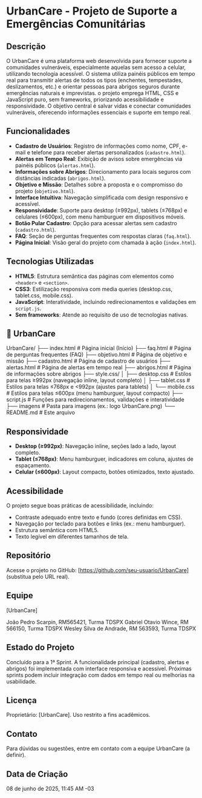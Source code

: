 # UrbanCare - Projeto de Suporte a Emergências Comunitárias

## Descrição
O UrbanCare é uma plataforma web desenvolvida para fornecer suporte a comunidades vulneráveis, especialmente aquelas sem acesso a celular, utilizando tecnologia acessível. O sistema utiliza painéis públicos em tempo real para transmitir alertas de todos os tipos (enchentes, tempestades, deslizamentos, etc.) e orientar pessoas para abrigos seguros durante emergências naturais e imprevistas. o projeto emprega HTML, CSS e JavaScript puro, sem frameworks, priorizando acessibilidade e responsividade. O objetivo central é salvar vidas e conectar comunidades vulneráveis, oferecendo informações essenciais e suporte em tempo real.

## Funcionalidades
- **Cadastro de Usuários**: Registro de informações como nome, CPF, e-mail e telefone para receber alertas personalizados (`cadastro.html`).
- **Alertas em Tempo Real**: Exibição de avisos sobre emergências via painéis públicos (`alertas.html`).
- **Informações sobre Abrigos**: Direcionamento para locais seguros com distâncias indicadas (`abrigos.html`).
- **Objetivo e Missão**: Detalhes sobre a proposta e o compromisso do projeto (`objetivo.html`).
- **Interface Intuitiva**: Navegação simplificada com design responsivo e acessível.
- **Responsividade**: Suporte para desktop (≥992px), tablets (≤768px) e celulares (≤600px), com menu hamburguer em dispositivos móveis.
- **Botão Pular Cadastro**: Opção para acessar alertas sem cadastro (`cadastro.html`).
- **FAQ**: Seção de perguntas frequentes com respostas claras (`faq.html`).
- **Página Inicial**: Visão geral do projeto com chamada à ação (`index.html`).

## Tecnologias Utilizadas
- **HTML5**: Estrutura semântica das páginas com elementos como `<header>` e `<section>`.
- **CSS3**: Estilização responsiva com media queries (desktop.css, tablet.css, mobile.css).
- **JavaScript**: Interatividade, incluindo redirecionamentos e validações em `script.js`.
- **Sem frameworks**: Atende ao requisito de uso de tecnologias nativas.

## 📂 UrbanCare
UrbanCare/
├── index.html          # Página inicial (Início)
├── faq.html            # Página de perguntas frequentes (FAQ)
├── objetivo.html       # Página de objetivo e missão
├── cadastro.html       # Página de cadastro de usuários
├── alertas.html        # Página de alertas em tempo real
├── abrigos.html        # Página de informações sobre abrigos
├── style.css/
│   ├── desktop.css     # Estilos para telas ≥992px (navegação inline, layout completo)
│   ├── tablet.css      # Estilos para telas ≤768px e <992px (ajustes para tablets)
│   └── mobile.css      # Estilos para telas ≤600px (menu hamburguer, layout compacto)
├── script.js           # Funções para redirecionamentos, validações e interatividade
├── imagens             # Pasta para imagens (ex.: logo UrbanCare.png)
└── README.md           # Este arquivo
## Responsividade
- **Desktop (≥992px)**: Navegação inline, seções lado a lado, layout completo.
- **Tablet (≤768px)**: Menu hamburguer, indicadores em coluna, ajustes de espaçamento.
- **Celular (≤600px)**: Layout compacto, botões otimizados, texto ajustado.

## Acessibilidade
O projeto segue boas práticas de acessibilidade, incluindo:
- Contraste adequado entre texto e fundo (cores definidas em CSS).
- Navegação por teclado para botões e links (ex.: menu hamburguer).
- Estrutura semântica com HTML5.
- Texto legível em diferentes tamanhos de tela.

## Repositório
Acesse o projeto no GitHub: [https://github.com/seu-usuario/UrbanCare] (substitua pelo URL real).

## Equipe
[UrbanCare]

João Pedro Scarpin, RM565421, Turma TDSPX
Gabriel Otavio Wince, RM 566150, Turma TDSPX
Wesley Silva de Andrade, RM 563593, Turma TDSPX


## Estado do Projeto
Concluído para a 1ª Sprint. A funcionalidade principal (cadastro, alertas e abrigos) foi implementada com interface responsiva e acessível. Próximas sprints podem incluir integração com dados em tempo real ou melhorias na usabilidade.

## Licença
Proprietário: [UrbanCare]. Uso restrito a fins acadêmicos.

## Contato
Para dúvidas ou sugestões, entre em contato com a equipe UrbanCare (a definir).

## Data de Criação
08 de junho de 2025, 11:45 AM -03